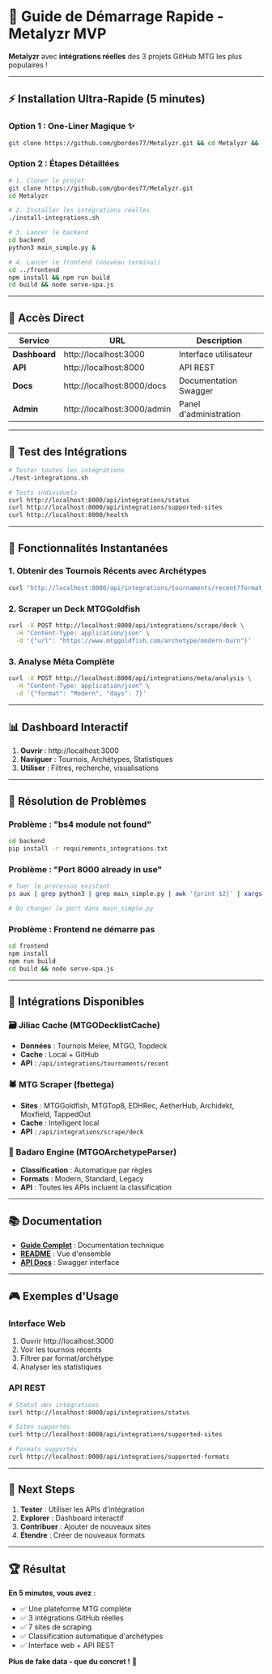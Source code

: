 # 🚀 Guide de Démarrage Rapide - Metalyzr MVP

**Metalyzr** avec **intégrations réelles** des 3 projets GitHub MTG les plus populaires !

---

## ⚡ Installation Ultra-Rapide (5 minutes)

### Option 1 : One-Liner Magique ✨

```bash
git clone https://github.com/gbordes77/Metalyzr.git && cd Metalyzr && ./install-integrations.sh && cd backend && python3 main_simple.py
```

### Option 2 : Étapes Détaillées

```bash
# 1. Cloner le projet
git clone https://github.com/gbordes77/Metalyzr.git
cd Metalyzr

# 2. Installer les intégrations réelles
./install-integrations.sh

# 3. Lancer le backend
cd backend
python3 main_simple.py &

# 4. Lancer le frontend (nouveau terminal)
cd ../frontend
npm install && npm run build
cd build && node serve-spa.js
```

---

## 🎯 Accès Direct

| Service | URL | Description |
|---------|-----|-------------|
| **Dashboard** | http://localhost:3000 | Interface utilisateur |
| **API** | http://localhost:8000 | API REST |
| **Docs** | http://localhost:8000/docs | Documentation Swagger |
| **Admin** | http://localhost:3000/admin | Panel d'administration |

---

## 🧪 Test des Intégrations

```bash
# Tester toutes les intégrations
./test-integrations.sh

# Tests individuels
curl http://localhost:8000/api/integrations/status
curl http://localhost:8000/api/integrations/supported-sites
curl http://localhost:8000/health
```

---

## 🚀 Fonctionnalités Instantanées

### 1. Obtenir des Tournois Récents avec Archétypes

```bash
curl "http://localhost:8000/api/integrations/tournaments/recent?format_name=Modern&days=7"
```

### 2. Scraper un Deck MTGGoldfish

```bash
curl -X POST http://localhost:8000/api/integrations/scrape/deck \
  -H "Content-Type: application/json" \
  -d '{"url": "https://www.mtggoldfish.com/archetype/modern-burn"}'
```

### 3. Analyse Méta Complète

```bash
curl -X POST http://localhost:8000/api/integrations/meta/analysis \
  -H "Content-Type: application/json" \
  -d '{"format": "Modern", "days": 7}'
```

---

## 📊 Dashboard Interactif

1. **Ouvrir** : http://localhost:3000
2. **Naviguer** : Tournois, Archétypes, Statistiques
3. **Utiliser** : Filtres, recherche, visualisations

---

## 🔧 Résolution de Problèmes

### Problème : "bs4 module not found"

```bash
cd backend
pip install -r requirements_integrations.txt
```

### Problème : "Port 8000 already in use"

```bash
# Tuer le processus existant
ps aux | grep python3 | grep main_simple.py | awk '{print $2}' | xargs kill -9

# Ou changer le port dans main_simple.py
```

### Problème : Frontend ne démarre pas

```bash
cd frontend
npm install
npm run build
cd build && node serve-spa.js
```

---

## 🎯 Intégrations Disponibles

### 🗃️ Jiliac Cache (MTGODecklistCache)
- **Données** : Tournois Melee, MTGO, Topdeck
- **Cache** : Local + GitHub
- **API** : `/api/integrations/tournaments/recent`

### 🕷️ MTG Scraper (fbettega)
- **Sites** : MTGGoldfish, MTGTop8, EDHRec, AetherHub, Archidekt, Moxfield, TappedOut
- **Cache** : Intelligent local
- **API** : `/api/integrations/scrape/deck`

### 🎯 Badaro Engine (MTGOArchetypeParser)
- **Classification** : Automatique par règles
- **Formats** : Modern, Standard, Legacy
- **API** : Toutes les APIs incluent la classification

---

## 📚 Documentation

- **[Guide Complet](INTEGRATIONS_REELLES.md)** : Documentation technique
- **[README](README.md)** : Vue d'ensemble
- **[API Docs](http://localhost:8000/docs)** : Swagger interface

---

## 🎮 Exemples d'Usage

### Interface Web
1. Ouvrir http://localhost:3000
2. Voir les tournois récents
3. Filtrer par format/archétype
4. Analyser les statistiques

### API REST
```bash
# Statut des intégrations
curl http://localhost:8000/api/integrations/status

# Sites supportés
curl http://localhost:8000/api/integrations/supported-sites

# Formats supportés
curl http://localhost:8000/api/integrations/supported-formats
```

---

## 🚀 Next Steps

1. **Tester** : Utiliser les APIs d'intégration
2. **Explorer** : Dashboard interactif
3. **Contribuer** : Ajouter de nouveaux sites
4. **Étendre** : Créer de nouveaux formats

---

## 🏆 Résultat

**En 5 minutes, vous avez** :
- ✅ Une plateforme MTG complète
- ✅ 3 intégrations GitHub réelles
- ✅ 7 sites de scraping
- ✅ Classification automatique d'archétypes
- ✅ Interface web + API REST

**Plus de fake data - que du concret !** 🎯 